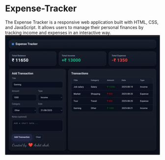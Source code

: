 # Expense-Tracker
The Expense Tracker is a responsive web application built with HTML, CSS, and JavaScript. It allows users to manage their personal finances by tracking income and expenses in an interactive way.
![Expense Tracker Image](Expense-trackerImage.jpg)
